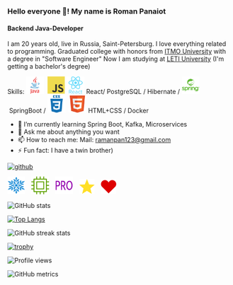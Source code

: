 ### Hello everyone 👋! My name is Roman Panaiot
#### Backend Java-Developer
I am 20 years old, live in Russia, Saint-Petersburg. I love everything related to programming. Graduated college with honors from [ITMO University](https://en.itmo.ru/)   with a degree in "Software Engineer"
Now I am studying at [LETI University](https://etu.ru/en/university/) (I'm getting a bachelor's degree)

Skills: <img src="https://github.com/devicons/devicon/blob/master/icons/java/java-original-wordmark.svg" title="Java" alt="Java" width="40" height="40"/>&nbsp; 
<img src="https://github.com/devicons/devicon/blob/master/icons/javascript/javascript-original.svg" title="JavaScript" alt="JavaScript" width="40" height="40"/>&nbsp;<img src="https://github.com/devicons/devicon/blob/master/icons/react/react-original-wordmark.svg" title="React" alt="React" width="40" height="40"/>&nbsp;React/ PostgreSQL / Hibernate / <img src="https://github.com/devicons/devicon/blob/master/icons/spring/spring-original-wordmark.svg" title="Spring" alt="Spring" width="40" height="40"/>&nbsp;SpringBoot / <img src="https://github.com/devicons/devicon/blob/master/icons/css3/css3-plain-wordmark.svg"  title="CSS3" alt="CSS" width="40" height="40"/>&nbsp;
  <img src="https://github.com/devicons/devicon/blob/master/icons/html5/html5-original.svg" title="HTML5" alt="HTML" width="40" height="40"/>&nbsp;HTML+CSS / Docker

- 🌱 I’m currently learning Spring Boot, Kafka, Microservices 
- 💬 Ask me about anything you want 
- 📫 How to reach me: Mail: ramanpan123@gmail.com 
- ⚡ Fun fact: I have a twin brother) 


[<img src='https://cdn.jsdelivr.net/npm/simple-icons@3.0.1/icons/github.svg' alt='github' height='40'>](https://github.com/RamanPan)  

<a href='https://archiveprogram.github.com/'><img src='https://raw.githubusercontent.com/acervenky/animated-github-badges/master/assets/acbadge.gif' width='40' height='40'></a> <a href='https://docs.github.com/en/developers'><img src='https://raw.githubusercontent.com/acervenky/animated-github-badges/master/assets/devbadge.gif' width='40' height='40'></a> <a href='https://github.com/pricing'><img src='https://raw.githubusercontent.com/acervenky/animated-github-badges/master/assets/pro.gif' width='40' height='40'></a> <a href='https://stars.github.com/'><img src='https://raw.githubusercontent.com/acervenky/animated-github-badges/master/assets/starbadge.gif' width='35' height='35'></a> <a href='https://docs.github.com/en/github/supporting-the-open-source-community-with-github-sponsors'><img src='https://raw.githubusercontent.com/acervenky/animated-github-badges/master/assets/sponsorbadge.gif' width='35' height='35'></a> 

![GitHub stats](https://github-readme-stats.vercel.app/api?username=RamanPan&show_icons=true&count_private=true)   

[![Top Langs](https://github-readme-stats.vercel.app/api/top-langs/?username=RamanPan)](https://github.com/anuraghazra/github-readme-stats)

![GitHub streak stats](https://streak-stats.demolab.com/?user=RamanPan)

[![trophy](https://github-profile-trophy.vercel.app/?username=RamanPan)](https://github.com/ryo-ma/github-profile-trophy)

![Profile views](https://gpvc.arturio.dev/RamanPan)  
 
![GitHub metrics](https://metrics.lecoq.io/RamanPan)  

